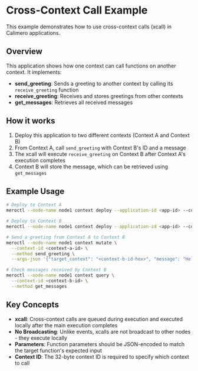 # Cross-Context Call Example

This example demonstrates how to use cross-context calls (xcall) in Calimero applications.

## Overview

This application shows how one context can call functions on another context. It implements:
- **send_greeting**: Sends a greeting to another context by calling its `receive_greeting` function
- **receive_greeting**: Receives and stores greetings from other contexts
- **get_messages**: Retrieves all received messages

## How it works

1. Deploy this application to two different contexts (Context A and Context B)
2. From Context A, call `send_greeting` with Context B's ID and a message
3. The xcall will execute `receive_greeting` on Context B after Context A's execution completes
4. Context B will store the message, which can be retrieved using `get_messages`

## Example Usage

```bash
# Deploy to Context A
meroctl --node-name node1 context deploy --application-id <app-id> --context-id <context-a-id>

# Deploy to Context B  
meroctl --node-name node1 context deploy --application-id <app-id> --context-id <context-b-id>

# Send a greeting from Context A to Context B
meroctl --node-name node1 context mutate \
  --context-id <context-a-id> \
  --method send_greeting \
  --args-json '{"target_context": "<context-b-id-hex>", "message": "Hello from Context A!"}'

# Check messages received by Context B
meroctl --node-name node1 context query \
  --context-id <context-b-id> \
  --method get_messages
```

## Key Concepts

- **xcall**: Cross-context calls are queued during execution and executed locally after the main execution completes
- **No Broadcasting**: Unlike events, xcalls are not broadcast to other nodes - they execute locally
- **Parameters**: Function parameters should be JSON-encoded to match the target function's expected input
- **Context ID**: The 32-byte context ID is required to specify which context to call

